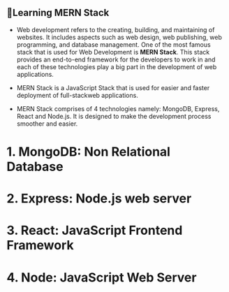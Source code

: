 ## 🎯Learning MERN Stack 
- Web development refers to the creating, building, and maintaining of websites. It includes aspects 
such as web design, web publishing, web programming, and database management. One of the most famous
stack that is used for Web Development is **MERN Stack**. This stack provides an end-to-end framework for 
the developers to work in and each of these technologies play a big part in the development of web applications.

- MERN Stack is a JavaScript Stack that is used for easier and faster deployment of full-stackweb applications.
- MERN Stack comprises of 4 technologies namely: MongoDB, Express, React and Node.js.
It is designed to make the development process smoother and easier.

# 1. MongoDB: Non Relational Database
# 2. Express: Node.js web server
# 3. React: JavaScript Frontend Framework
# 4. Node: JavaScript Web Server
